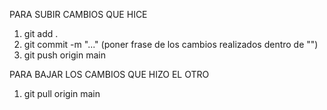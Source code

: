 PARA SUBIR CAMBIOS QUE HICE

1) git add .
2) git commit -m "..." (poner frase de los cambios realizados dentro de "")
3) git push origin main

PARA BAJAR LOS CAMBIOS QUE HIZO EL OTRO

1) git pull origin main
